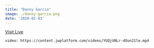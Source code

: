 ```yaml
---
title: "Danny Garcia"
image: ./danny-garcia.png
date: '2020-02-03'
---
```


[Visit Live](https://danny-garcia.com/)

`video: https://content.jwplatform.com/videos/YUQjUNLr-dOun21le.mp4`

